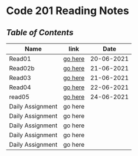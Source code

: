 # **Code 201 Reading Notes**
## ***Table of Contents***

| Name            | link                 | Date       |
| --------------- | -------------------  |----------- |
| Read01          | [go here](class01.md)|20-06-2021  |
| Read02b         | [go here](class02.md)|21-06-2021  |
| Read03          | [go here](read03.md) |21-06-2021  |
| Read04          | [go here](read04.md) |22-06-2021  |
|read05           | [go here](read05.md) |24-06-2021            |
|Daily Assignment | go here              |            | 
|Daily Assignment | go here              |            |
|Daily Assignment | go here              |            |
|Daily Assignment | go here              |            |
|Daily Assignment | go here              |            |
